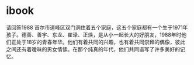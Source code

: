# ibook

请回答1988
首尔市道峰区双门洞住着五个家庭，这五个家庭都有一个生于1971年孩子。德善、善宇、东龙、崔泽、正焕，是从小一起长大的好朋友，1988年时他们正处于18岁的青春年华。他们有着共同的兴趣，也有着共同崇拜的偶像，彼此之间还有着暧昧的男女情愫。在那个纯真的年代，他们共同谱写了许多美好的记忆。
